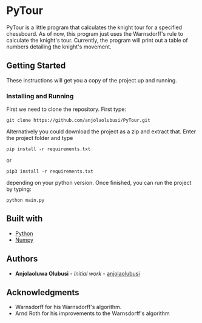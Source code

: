 # PyTour
PyTour is a little program that calculates the knight tour for a specified chessboard. As of now, this program just uses the Warnsdorff's rule to calculate the knight's tour. Currently, the program will print out a table of numbers detailing the knight's movement.

## Getting Started

These instructions will get you a copy of the project up and running.

### Installing and Running

First we need to clone the repository. First type:
```
git clone https://github.com/anjolaolubusi/PyTour.git
```

Alternatively you could download the project as a zip and extract that.
Enter the project folder and type

```
pip install -r requirements.txt
```
or

```
pip3 install -r requirements.txt
```
depending on your python version.
Once finished, you can run the project by typing:
```
python main.py
```
## Built with
* [Python](https://www.python.org/)
* [Numpy](https://github.com/numpy/numpy)

## Authors
* **Anjolaoluwa Olubusi** - *Initial work* - [anjolaolubusi](https://github.com/anjolaolubusi/PyTour)

## Acknowledgments
* Warnsdorff for his Warnsdorff's algorithm.
* Arnd Roth for his improvements to the Warnsdorff's algorithm

